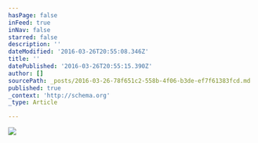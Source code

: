 ```yaml
---
hasPage: false
inFeed: true
inNav: false
starred: false
description: ''
dateModified: '2016-03-26T20:55:08.346Z'
title: ''
datePublished: '2016-03-26T20:55:15.390Z'
author: []
sourcePath: _posts/2016-03-26-78f651c2-558b-4f06-b3de-ef7f61383fcd.md
published: true
_context: 'http://schema.org'
_type: Article

---
```

![](https://the-grid-user-content.s3-us-west-2.amazonaws.com/1a851811-748e-4aca-b61b-0807103d6599.jpg)